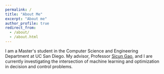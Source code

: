 ```yaml
---
permalink: /
title: "About Me"
excerpt: "About me"
author_profile: true
redirect_from: 
  - /about/
  - /about.html
---
```

I am a Master's student in the Computer Science and Engineering Department at UC San Diego. My advisor, Professor 
[Sicun Gao](https://scungao.github.io/), and I are currently investigating the intersection of machine learning and
optimization in decision and control problems. 